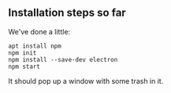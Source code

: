 ## Installation steps so far

We've done a little:

```
apt install npm
npm init
npm install --save-dev electron
npm start
```

It should pop up a window with some trash in it.
